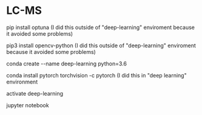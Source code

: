 # LC-MS

pip install optuna (I did this outside of "deep-learning" enviroment because it avoided some problems)

pip3 install opencv-python (I did this outside of "deep-learning" enviroment because it avoided some problems)

conda create --name deep-learning python=3.6

conda install pytorch torchvision -c pytorch (I did this in "deep learning" environment

activate deep-learning

jupyter notebook
